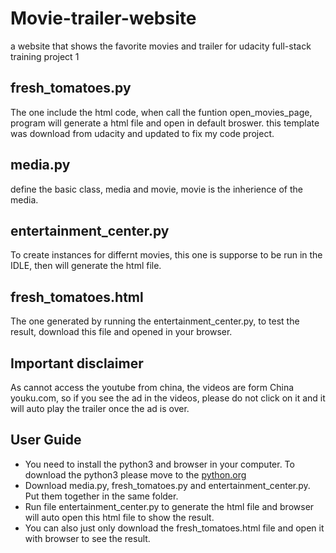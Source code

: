 # Movie-trailer-website
a website that shows the favorite movies and trailer for udacity full-stack training project 1</p>
## fresh_tomatoes.py
The one include the html code, when call the funtion open_movies_page, program will generate a html file and open in default broswer. this template was download from udacity and updated to fix my code project.
## media.py
define the basic class, media and movie, movie is the inherience of the media.
## entertainment_center.py
To create instances for differnt movies, this one is supporse to be run in the IDLE, then will generate the html file.
## fresh_tomatoes.html
The one generated by running the entertainment_center.py, to test the result, download this file and opened in your browser.
## Important disclaimer
As cannot access the youtube from china, the videos are form China youku.com, so if you see the ad in the videos, please do not click on it and it will auto play the trailer once the ad is over.
## User Guide
* You need to install the python3 and browser in your computer. To download the python3 please move to the [python.org](https://www.python.org/getit/)
* Download media.py, fresh_tomatoes.py and entertainment_center.py. Put them together in the same folder.
* Run file entertainment_center.py to generate the html file and browser will auto open this html file to show the result.
* You can also just only download the fresh_tomatoes.html file and open it with browser to see the result.
